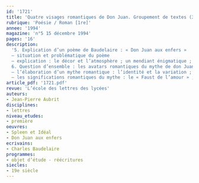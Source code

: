 ```yaml
---
id: '1721'
title: 'Quatre visages romantiques de Don Juan. Groupement de textes (3/3)'
rubrique: 'Poésie / Roman [1re]'
annee: '1994'
magazine: 'n°5 15 décembre 1994'
pages: '16'
description: 
  '5. Explication d’un poème de Baudelaire : « Don Juan aux enfers »
  – situation et problématique du poème
  – explication : le décor et l’atmosphère ; un mendiant énigmatique ; une scène très picturale ; les femmes séduites ; Sganarelle et don Luis ; Elvire ; le « grand homme de pierre » ; l’impénitent
  6. Question d’ensemble : les avatars romantiques du mythe de don Juan
  – l’élaboration d’un mythe romantique : l’identité et la variation ; les éléments récurrents (le séducteur, le paria, le damné) ; des incarnations particulières
  – les significations romantiques du mythe : le « Faust de l’amour » ; l’homme supérieur ; l’homme et le divin'
article_pdf: '1721.pdf'
revue: 'L’école des lettres des lycées'
auteurs:
- Jean-Pierre Aubrit
disciplines:
- lettres
niveau_etudes:
- première
oeuvres:
- Spleen et Idéal
- Don Juan aux enfers
ecrivains:
- Charles Baudelaire
programmes:
- objet d’étude - réécritures
siecles:
- 19e siècle
---
```

